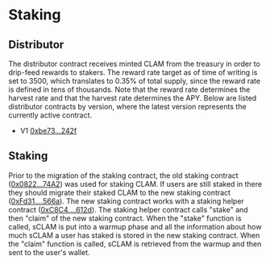 # Staking

## Distributor

The distributor contract receives minted CLAM from the treasury in order to drip-feed rewards to stakers. The reward rate target as of time of writing is set to 3500, which translates to 0.35% of total supply, since the reward rate is defined in tens of thousands. Note that the reward rate determines the harvest rate and that the harvest rate determines the APY. Below are listed distributor contracts by version, where the latest version represents the currently active contract.

* V1 [0xbe73...242f](https://etherscan.io/address/0xbe731507810C8747C3E01E62c676b1cA6F93242f)

## Staking

Prior to the migration of the staking contract, the old staking contract \([0x0822...74A2](https://etherscan.io/address/0x0822F3C03dcc24d200AFF33493Dc08d0e1f274A2)\) was used for staking CLAM. If users are still staked in there they should migrate their staked CLAM to the new staking contract \([0xFd31....566a](https://etherscan.io/address/0xFd31c7d00Ca47653c6Ce64Af53c1571f9C36566a)\). The new staking contract works with a staking helper contract \([0xC8C4....612d](https://etherscan.io/address/0xC8C436271f9A6F10a5B80c8b8eD7D0E8f37a612d)\). The staking helper contract calls "stake" and then "claim" of the new staking contract. When the "stake" function is called, sCLAM is put into a warmup phase and all the information about how much sCLAM a user has staked is stored in the new staking contract. When the "claim" function is called, sCLAM is retrieved from the warmup and then sent to the user's wallet.

